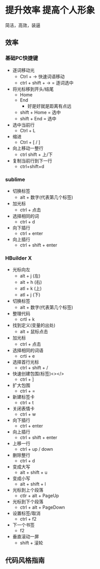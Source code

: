 # 提升效率 提高个人形象

简洁，高效，装逼

## 效率

### 基础PC快捷键

- 逐词移动光
    + Ctrl + → 快速词语移动
    + ctrl + shift + →  = 逐词选中
- 将光标移到开头/结尾
    + Home
    + End
        + 好是好就是距离有点远
    + shift + Home = 选中
    + shift + End = 选中
- 选中当前行
    + Ctrl + L
- 缩进
    + Ctrl + [ / ]
- 向上移动一整行
    + ctrl shift + 上/下 
- 复制当前行到下一行
    + ctrl+shift+d

### sublime

- 切换标签
    + alt + 数字(代表第几个标签)
- 加光标
    + ctrl + 点击
- 选择相同的词
    + ctrl + d
- 向下插行
    + ctrl + enter
- 向上插行
    + ctrl + shift + enter

### HBuilder X

- 光标向左
    + alt + j (左)
    + alt + h (右)
    + atl + k (上)
    + atl + j (下)
- 切换标签
    + alt + 数字(代表第几个标签)
- 整理代码
    + crtl + k
- 找到定义(变量的出处)
    + alt + 鼠标点击
- 加光标
    + ctrl + 点击
- 选择相同的词语
    + crti + e
- 选择首行光标
    + ctrl + shift + /
- 快速创建包围(标签)<></>
    + ctrl + ]
- 扩大包围
    + ctrl + =
- 新建标签卡
    + ctrl + t
- 关闭表情卡
    + ctrl + w
- 向下插行
    + ctrl + enter
- 向上插行
    + ctrl + shift + enter
- 上移一行
    + ctrl + up / down
- 删除整行
    + ctrl + d
- 变成大写
    + alt + shift + u
- 变成小写
    + alt + shift + l
- 光标到上个段落
    + ctlr + alt + PageUp
- 光标到下个段落
    + ctrl + alt + PageDown
- 设置标签/取消
    + ctrl + f2
- 下一个书签
    + f2
- 垂直滚动一屏
    + shift + 滚轮



## 代码风格指南